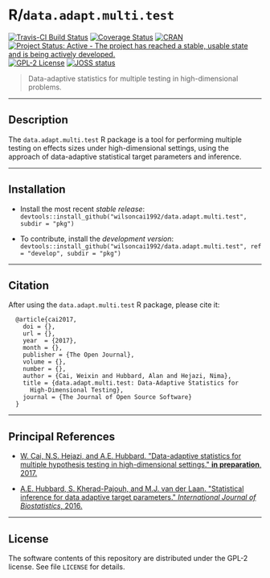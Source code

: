 # R/`data.adapt.multi.test`

[![Travis-CI Build Status](https://travis-ci.org/wilsoncai1992/data.adapt.multi.test.svg?branch=master)](https://travis-ci.org/wilsoncai1992/data.adapt.multi.test?branch=master)
[![Coverage Status](https://coveralls.io/repos/github/wilsoncai1992/data.adapt.multi.test/badge.svg?branch=master)](https://coveralls.io/github/wilsoncai1992/data.adapt.multi.test?branch=master)
[![CRAN](http://www.r-pkg.org/badges/version/data.adapt.multi.test)](http://www.r-pkg.org/pkg/data.adapt.multi.test)
[![Project Status: Active - The project has reached a stable, usable state and is being actively developed.](http://www.repostatus.org/badges/latest/active.svg)](http://www.repostatus.org/#active)
[![GPL-2 License](http://img.shields.io/:license-gpl2-blue.svg)](http://www.gnu.org/licenses/gpl-2.0.html)
[![JOSS status](http://joss.theoj.org/papers/7618d7d14ac77f6f502df3f9eac5917d/status.svg)](http://joss.theoj.org/papers/7618d7d14ac77f6f502df3f9eac5917d)


> Data-adaptive statistics for multiple testing in high-dimensional problems.

---

## Description

The `data.adapt.multi.test` R package is a tool for performing multiple testing
on effects sizes under high-dimensional settings, using the approach of
data-adaptive statistical target parameters and inference.

---

## Installation

* Install the most recent _stable release_:
  `devtools::install_github("wilsoncai1992/data.adapt.multi.test", subdir = "pkg")`

* To contribute, install the _development version_:
  `devtools::install_github("wilsoncai1992/data.adapt.multi.test", ref = "develop", subdir = "pkg")`

---

## Citation

After using the `data.adapt.multi.test` R package, please cite it:

      @article{cai2017,
        doi = {},
        url = {},
        year  = {2017},
        month = {},
        publisher = {The Open Journal},
        volume = {},
        number = {},
        author = {Cai, Weixin and Hubbard, Alan and Hejazi, Nima},
        title = {data.adapt.multi.test: Data-Adaptive Statistics for
          High-Dimensional Testing},
        journal = {The Journal of Open Source Software}
      }

---

## Principal References

* [W. Cai, N.S. Hejazi, and A.E. Hubbard. "Data-adaptive statistics for multiple
    hypothesis testing in high-dimensional settings." __in preparation__,
    2017.]()

* [A.E. Hubbard, S. Kherad-Pajouh, and M.J. van der Laan. "Statistical inference
    for data adaptive target parameters." _International Journal of
    Biostatistics_, 2016.](https://www.ncbi.nlm.nih.gov/pubmed/27227715)

---

## License

The software contents of this repository are distributed under the GPL-2
license. See file `LICENSE` for details.
